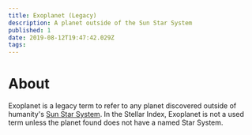 ```yaml
---
title: Exoplanet (Legacy)
description: A planet outside of the Sun Star System
published: 1
date: 2019-08-12T19:47:42.029Z
tags: 
---
```


# About
Exoplanet is a legacy term to refer to any planet discovered outside of humanity's [Sun Star System](/astronomical/star-system/sun-star-system). In the Stellar Index, Exoplanet is not a used term unless the planet found does not have a named Star System.